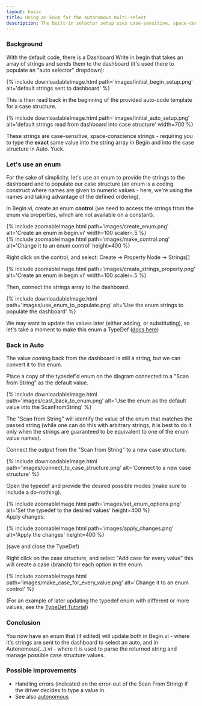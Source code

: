 ```yaml
---
layout: basic
title: Using an Enum for the autonomous multi-select
description: The built-in selector setup uses case-sensitive, space-conscience strings. Yuck. Here's how to use a type-def'd enum to populate the strings, and the case structure.
---
```


### Background

With the default code, there is a Dashboard Write in begin that takes an array of strings and sends them to the dashboard (it's used there to populate an "auto selector" dropdown):

{% include downloadableImage.html path='images/initial_begin_setup.png' alt='default strings sent to dashboard' %}

This is then read back in the beginning of the provided auto-code template for a case structure.

{% include downloadableImage.html path='images/initial_auto_setup.png' alt='default strings read from dashboard into case structure' width=700 %}

These strings are case-sensitive, space-conscience strings - requiring you to type the **exact** same value into the string array in Begin and into the case structure in Auto. Yuck.

### Let's use an enum

For the sake of simplicity, let's use an enum to provide the strings to the dashboard and to populate our case structure (an enum is a coding construct where names are given to numeric values - here, we're using the names and taking advantage of the defined ordering).

In Begin.vi, create an enum **control** (we need to access the strings from the enum via properties, which are not available on a constant).

{% include zoomableImage.html path='images/create_enum.png' alt='Create an enum in begin.vi' width=100 scaler=.5 %}
<br/>
{% include zoomableImage.html path='images/make_control.png' alt='Change it to an enum control' height=400 %}

Right click on the control, and select:
    Create -> Property Node -> Strings[]

{% include zoomableImage.html path='images/create_strings_property.png' alt='Create an enum in begin.vi' width=100 scaler=.5 %}

Then, connect the strings array to the dashboard.

{% include downloadableImage.html path='images/use_enum_to_populate.png' alt='Use the enum strings to populate the dashboard' %}

We may want to update the values later (either adding, or substituting), so let's take a moment to make this enum a TypeDef ([docs here](/tutorials/type-def/))

### Back in Auto

The value coming back from the dashboard is still a string, but we can convert it to the enum.

Place a copy of the typedef'd enum on the diagram connected to a "Scan from String" as the default value.

{% include downloadableImage.html path='images/cast_back_to_enum.png' alt='Use the enum as the default value into the ScanFromString' %}

The "Scan from String" will identify the value of the enum that matches the passed string (while one can do this with arbitrary strings, it is best to do it only when the strings are guaranteed to be equivalent to one of the enum value names).

Connect the output from the "Scan from String" to a new case structure.


{% include downloadableImage.html path='images/connect_to_case_structure.png' alt='Connect to a new case structure' %}

Open the typedef and provide the desired possible modes (make sure to include a do-nothing).

{% include zoomableImage.html path='images/set_enum_options.png' alt='Set the typedef to the desired values' height=400 %}
<br/>
Apply changes:

{% include zoomableImage.html path='images/apply_changes.png' alt='Apply the changes' height=400 %}

(save and close the TypeDef)

Right click on the case structure, and select "Add case for every value" this will create a case (branch) for each option in the enum.

{% include zoomableImage.html path='images/make_case_for_every_value.png' alt='Change it to an enum control' %}

(For an example of later updating the typedef enum with different or more values, see the [TypeDef Tutorial](/tutorials/type-def/))

### Conclusion

You now have an enum that (if edited) will update both in Begin.vi - where it's strings are sent to the dashboard to select an auto, and in Autonomous(...).vi - where it is used to parse the returned string and manage possible case structure values.

### Possible Improvements

* Handling errors (indicated on the error-out of the Scan From String) if the driver decides to type a value in.
* See also [autonomous](/tutorials/autonomous/)

